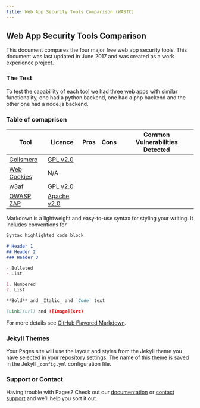 ```yaml
---
title: Web App Security Tools Comparison (WASTC)
---
```

## Web App Security Tools Comparison

This document compares the four major free web app security tools. This document was last updated in June 2017 and was created as a work experience project.

### The Test

To test the capabillity of each tool we had three web apps with similar functionality, one had a python backend, one had a php backend and the other one had a node.js backend.

### Table of comaprison

| Tool | Licence | Pros | Cons | Common Vulnerabilities Detected | 
| ---- | --- | ---------- | ---------- | ---------- |
| [Golismero](http://golismero-project.com/) | [GPL v2.0](https://github.com/golismero/golismero/blob/master/LICENSE) |
| [Web Cookies](https://webcookies.org/) | N/A |
| [w3af](http://w3af.org/) | [GPL v2.0](https://www.gnu.org/licenses/gpl-2.0.txt) |
| [OWASP ZAP](https://www.owasp.org/index.php/OWASP_Zed_Attack_Proxy_Project) | [Apache v2.0](https://github.com/zaproxy/zaproxy/blob/develop/LICENSE)

Markdown is a lightweight and easy-to-use syntax for styling your writing. It includes conventions for

```markdown
Syntax highlighted code block

# Header 1
## Header 2
### Header 3

- Bulleted
- List

1. Numbered
2. List

**Bold** and _Italic_ and `Code` text

[Link](url) and ![Image](src)
```

For more details see [GitHub Flavored Markdown](https://guides.github.com/features/mastering-markdown/).

### Jekyll Themes

Your Pages site will use the layout and styles from the Jekyll theme you have selected in your [repository settings](https://github.com/futuristicblanket/web-app-security-comparison/settings). The name of this theme is saved in the Jekyll `_config.yml` configuration file.

### Support or Contact

Having trouble with Pages? Check out our [documentation](https://help.github.com/categories/github-pages-basics/) or [contact support](https://github.com/contact) and we’ll help you sort it out.
